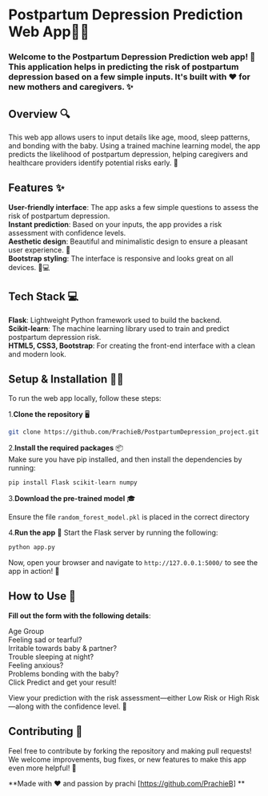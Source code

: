 # Postpartum Depression Prediction Web App🌸🤱

### Welcome to the Postpartum Depression Prediction web app! 🌟 This application helps in predicting the risk of postpartum depression based on a few simple inputs. It's built with ❤️ for new mothers and caregivers. ✨

## **Overview 🔍**
This web app allows users to input details like age, mood, sleep patterns, and bonding with the baby. Using a trained machine learning model, the app predicts the likelihood of postpartum depression, helping caregivers and healthcare providers identify potential risks early. 🌸

## **Features** ✨
**User-friendly interface**: The app asks a few simple questions to assess the risk of postpartum depression. \
**Instant prediction**: Based on your inputs, the app provides a risk assessment with confidence levels. \
**Aesthetic design**: Beautiful and minimalistic design to ensure a pleasant user experience. 💖 \
**Bootstrap styling**: The interface is responsive and looks great on all devices. 📱💻

## Tech Stack 💻
**Flask**: Lightweight Python framework used to build the backend. \
**Scikit-learn**: The machine learning library used to train and predict postpartum depression risk. \
**HTML5, CSS3, Bootstrap**: For creating the front-end interface with a clean and modern look.

## **Setup & Installation** 👀🚀
To run the web app locally, follow these steps:

1.**Clone the repository** 🖥️
```bash
git clone https://github.com/PrachieB/PostpartumDepression_project.git
```

2.**Install the required packages** 📦 \
Make sure you have pip installed, and then install the dependencies by running:
```bash
pip install Flask scikit-learn numpy 
```

3.**Download the pre-trained model** 🎓

Ensure the file `random_forest_model.pkl` is placed in the correct directory

4.**Run the app** 🚀
Start the Flask server by running the following:
```bash
python app.py
```
Now, open your browser and navigate to `http://127.0.0.1:5000/` to see the app in action! 🎉

## **How to Use** 🤔
**Fill out the form with the following details**:

Age Group  \
Feeling sad or tearful?  \
Irritable towards baby & partner?  \
Trouble sleeping at night?  \
Feeling anxious?  \
Problems bonding with the baby?  \
Click Predict and get your result!  

View your prediction with the risk assessment—either Low Risk or High Risk—along with the confidence level. 🎯

## Contributing 🤝
Feel free to contribute by forking the repository and making pull requests! We welcome improvements, bug fixes, or new features to make this app even more helpful! 🌻


 **Made with ❤️ and passion by prachi [https://github.com/PrachieB]
 **



